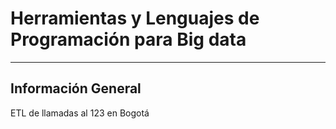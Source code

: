 # Herramientas y Lenguajes de Programación para Big data
------------------

## Información General
ETL de llamadas al 123 en Bogotá

